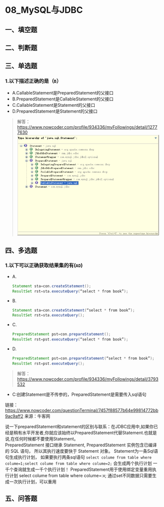 # 08_MySQL与JDBC

## 一、填空题

## 二、判断题

## 三、单选题
### 1.以下描述正确的是（`B`）
+ A.CallableStatement是PreparedStatement的父接口
+ B.PreparedStatement是CallableStatement的父接口
+ C.CallableStatement是Statement的父接口
+ D.PreparedStatement是Statement的父接口

> 解答：https://www.nowcoder.com/profile/934336/myFollowings/detail/12777630
![java_sql_Statement中的继承关系](images/java_sql_Statement中的继承关系.png)

## 四、多选题
### 1.以下可以正确获取结果集的有(`AD`)
+ A.
  ```java
  Statement sta=con.createStatement();
  ResultSet rst=sta.executeQuery(“select * from book”);
  ```
+ B.
  ```java
  Statement sta=con.createStatement(“select * from book”);
  ResultSet rst=sta.executeQuery();
  ```
+ C.
  ```java
  PreparedStatement pst=con.prepareStatement();
  ResultSet rst=pst.executeQuery(“select * from book”);
  ```
+ D.
  ```java
  PreparedStatement pst=con.prepareStatement(“select * from book”);
  ResultSet rst=pst.executeQuery();
  ```

> 解答： https://www.nowcoder.com/profile/934336/myFollowings/detail/3793532

+ C:创建Statement是不传参的，PreparedStatement是需要传入sql语句

链接：https://www.nowcoder.com/questionTerminal/7457f88577b64e99814772bb9ac9aff2
来源：牛客网

说一下preparedStatement和statement的区别与联系：在JDBC应用中,如果你已经是稍有水平开发者,你就应该始终以PreparedStatement代替Statement.也就是说,在任何时候都不要使用Statement。   
PreparedStatement 接口继承 Statement, PreparedStatement 实例包含已编译的 SQL 语句， 所以其执行速度要快于 Statement 对象。 Statement为一条Sql语句生成执行计划， 如果要执行两条sql语句
`select colume from table where colume=1;select colume from table where colume=2;` 会生成两个执行计划 一千个查询就生成一千个执行计划！ 
PreparedStatement用于使用绑定变量重用执行计划 select colume from table where colume=:x; 通过set不同数据只需要生成一次执行计划，可以重用

## 五、问答题